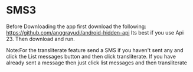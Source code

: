 # SMS3
Before Downloading the app first download the following:
https://github.com/anggrayudi/android-hidden-api
Its best if you use Api 23.
Then download and run.

Note:For the transliterate feature send a SMS if you haven't sent any and click the List messages button and then click transliterate.
If you have already sent a message then just click list messages and then transliterate
